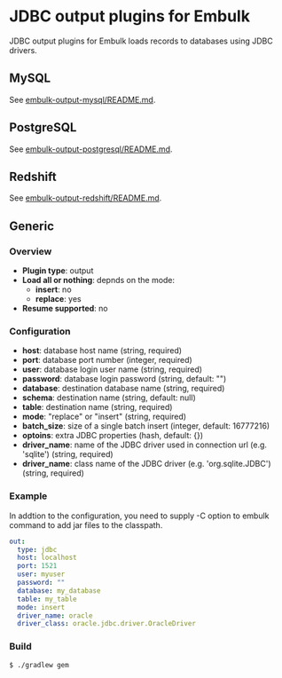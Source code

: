 # JDBC output plugins for Embulk

JDBC output plugins for Embulk loads records to databases using JDBC drivers.

## MySQL

See [embulk-output-mysql/README.md](embulk-output-mysql/).

## PostgreSQL

See [embulk-output-postgresql/README.md](embulk-output-postgresql/).

## Redshift

See [embulk-output-redshift/README.md](embulk-output-redshift/).

## Generic

### Overview

* **Plugin type**: output
* **Load all or nothing**: depnds on the mode:
  * **insert**: no
  * **replace**: yes
* **Resume supported**: no

### Configuration

- **host**: database host name (string, required)
- **port**: database port number (integer, required)
- **user**: database login user name (string, required)
- **password**: database login password (string, default: "")
- **database**: destination database name (string, required)
- **schema**: destination name (string, default: null)
- **table**: destination name (string, required)
- **mode**: "replace" or "insert" (string, required)
- **batch_size**: size of a single batch insert (integer, default: 16777216)
- **optoins**: extra JDBC properties (hash, default: {})
- **driver_name**: name of the JDBC driver used in connection url (e.g. 'sqlite') (string, required)
- **driver_name**: class name of the JDBC driver (e.g. 'org.sqlite.JDBC') (string, required)

### Example

In addtion to the configuration, you need to supply -C option to embulk command to add jar files to the classpath.

```yaml
out:
  type: jdbc
  host: localhost
  port: 1521
  user: myuser
  password: ""
  database: my_database
  table: my_table
  mode: insert
  driver_name: oracle
  driver_class: oracle.jdbc.driver.OracleDriver
```

### Build

```
$ ./gradlew gem
```
